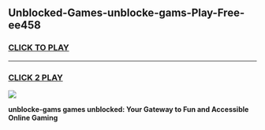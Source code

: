 
## Unblocked-Games-unblocke-gams-Play-Free-ee458
<h3>
<a href="https://premium76.site?title=unblocke-gams&ref=23A">CLICK TO PLAY</a></h3>
<hr>

<h3>
<a href="https://premium76.site?title=unblocke-gams&ref=23A">CLICK 2 PLAY</a>
  
</h3>

<a href="https://premium76.site?title=unblocke-gams&ref=23A"><img src="https://clearcache.store/games.png"></a>


**unblocke-gams games unblocked: Your Gateway to Fun and Accessible Online Gaming**
